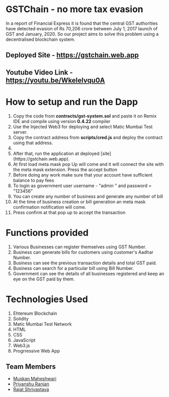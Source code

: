 # GSTChain - no more tax evasion

In a report of Financial Express it is found that the central GST authorities have detected evasion of Rs 70,206 crore between July 1, 2017 launch of GST and January, 2020. So our project aims to solve this problem using a decentralised blockchain system.

## Deployed Site - <a href="https://gstchain.web.app">https://gstchain.web.app</a>

## Youtube Video Link - <a href="https://youtu.be/WkeIelvqu0A">https://youtu.be/WkeIelvqu0A</a>

# How to setup and run the Dapp
<ol>
<li> Copy the code from <b>contracts/gst-system.sol</b> and paste it on Remix IDE and compile using version <b> 0.4.22 </b> compiler</li>
<li> Use the Injected Web3 for deploying and select Matic Mumbai Test server.</li>
<li> Copy the contract address from <b> scripts/cred.js </b> and deploy the contract using that address. <li>
<li> After that, run the application at deployed [site](https://gstchain.web.app).</li>
<li> At first load meta mask pop Up will come and it will connect the site with the meta mask extension. Press the accept button </li>
<li> Before doing any work make sure that your account have sufficient balance to pay fees </li>
<li> To login as government user username - "admin " and password = "123456"</li>
 <li> You can create any number of business and generate any number of bill </li>
 <li> At the time of business creation or bill generation an meta mask confirmation notification will come. </li>
 <li> Press confirm at that pop up to accept the transaction </li>
 
</ol>



# Functions provided
1. Various Businesses can register themselves using GST Number.
2. Business can generate bills for customers using customer's Aadhar Number.
3. Business can see the previous transaction details and total GST paid.
4. Business can search for a particular bill using Bill Number.
5. Government can see the details of all businesses registered and keep an eye on the GST paid by them.

# Technologies Used
<ol>
<li> Ehtereum Blockchain
<li> Solidity
<li> Matic Mumbai Test Network
<li> HTML
 <li> CSS
 <li> JavaScript
 <li> Web3.js
 <li> Progrressive Web App
 </ol>

## Team Members
- [Muskan Maheshwari](https://github.com/Muskan02)
- [Priyanshu Ranjan](https://github.com/ranjanistic)
- [Rajat Shrivastava](https://github.com/rajathandsom)
